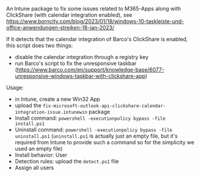 An Intune package to fix some issues related to M365-Apps along with ClickShare (with calendar integration enabled), see https://www.borncity.com/blog/2023/01/18/windows-10-taskleiste-und-office-anwendungen-streiken-18-jan-2023/

If it detects that the calendar integration of Barco's ClickShare is enabled, this script does two things:
- disable the calendar integration through a registry key
- run Barco's script to fix the unresponsive taskbar (https://www.barco.com/en/support/knowledge-base/6077-unresponsive-windows-taskbar-with-clickshare-app)

Usage:
- in Intune, create a new Win32 App
- upload the `fix-microsoft-outlook-api-clickshare-calendar-integration-issue.intunewin` package
- Install command: `powershell -executionpolicy bypass -file install.ps1`
- Uninstall command: `powershell -executionpolicy bypass -file uninstall.ps1` (`uninstall.ps1` is actually just an empty file, but it's required from Intune to provide such a command so for the simplicity we used an empty file)
- Install behavior: User
- Detection rules: upload the `detect.ps1` file
- Assign all users